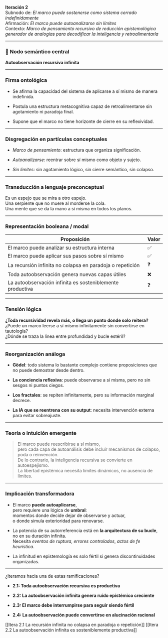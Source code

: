**Iteración 2**  
Subnodo de: _El marco puede sostenerse como sistema cerrado indefinidamente_  
Afirmación: _El marco puede autoanalizarse sin límites_  
Contexto: _Marco de pensamiento recursivo de reducción epistemológica generador de analogías para decodificar la inteligencia y retroalimentarla_

---

### 🧠 Nodo semántico central

**Autoobservación recursiva infinita**

---

### Firma ontológica

- Se afirma la capacidad del sistema de aplicarse a sí mismo de manera indefinida.
    
- Postula una estructura metacognitiva capaz de retroalimentarse sin agotamiento ni paradoja final.
    
- Supone que el marco no tiene horizonte de cierre en su reflexividad.
    

---

### Disgregación en partículas conceptuales

- _Marco de pensamiento_: estructura que organiza significación.
    
- _Autoanalizarse_: reentrar sobre sí mismo como objeto y sujeto.
    
- _Sin límites_: sin agotamiento lógico, sin cierre semántico, sin colapso.
    

---

### Transducción a lenguaje preconceptual

Es un espejo que se mira a otro espejo.  
Una serpiente que no muere al morderse la cola.  
Una mente que se da la mano a sí misma en todos los planos.

---

### Representación booleana / modal

| Proposición                                               | Valor |
| --------------------------------------------------------- | ----- |
| El marco puede analizar su estructura interna             | ✅     |
| El marco puede aplicar sus pasos sobre sí mismo           | ✅     |
| La recursión infinita no colapsa en paradoja o repetición | ❓     |
| Toda autoobservación genera nuevas capas útiles           | ❌     |
| La autoobservación infinita es sosteniblemente productiva | ❓     |

---

### Tensión lógica

**¿Toda recursividad revela más, o llega un punto donde solo reitera?**  
¿Puede un marco leerse a sí mismo infinitamente sin convertirse en tautología?  
¿Dónde se traza la línea entre profundidad y bucle estéril?

---

### Reorganización análoga

- **Gödel**: todo sistema lo bastante complejo contiene proposiciones que no puede demostrar desde dentro.
    
- **La conciencia reflexiva**: puede observarse a sí misma, pero no sin sesgos ni puntos ciegos.
    
- **Los fractales**: se repiten infinitamente, pero su información marginal decrece.
    
- **La IA que se reentrena con su output**: necesita intervención externa para evitar sobreajuste.
    

---

### Teoría o intuición emergente

> El marco puede reescribirse a sí mismo,  
> pero cada capa de autoanálisis debe incluir mecanismos de colapso, poda o reinvención.  
> De lo contrario, la inteligencia recursiva se convierte en autoespejismo.  
> La libertad epistémica necesita límites dinámicos, no ausencia de límites.

---

### Implicación transformadora

- El marco **puede autoaplicarse**,  
    pero requiere una lógica de **umbral**:  
    momentos donde decide dejar de observarse y actuar,  
    o donde simula exterioridad para renovarse.
    
- La potencia de su autorreferencia está en **la arquitectura de su bucle**,  
    no en su duración infinita.  
    Necesita _eventos de ruptura_, _errores controlados_, _actos de fe heurística_.
    
- La infinitud en epistemología es solo fértil si genera discontinuidades organizadas.
    

---

¿Iteramos hacia una de estas ramificaciones?

- **2.1: Toda autoobservación recursiva es productiva**
    
- **2.2: La autoobservación infinita genera ruido epistémico creciente**
    
- **2.3: El marco debe interrumpirse para seguir siendo fértil**
    
- **2.4: La autoobservación puede convertirse en alucinación racional**
    

[[Itera 2.1 La recursión infinita no colapsa en paradoja o repetición]]
[[Itera 2.2 La autoobservación infinita es sosteniblemente productiva]]